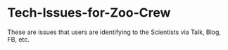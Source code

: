 Tech-Issues-for-Zoo-Crew
========================

These are issues that users are identifying to the Scientists via Talk, Blog, FB, etc.
